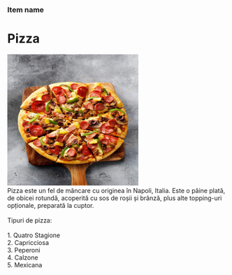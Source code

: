 ### Item name

<h1>
Pizza
<br>
</h1>
<img src="pic/Pizza.jpg" width=300, height=300>
<br>
Pizza este un fel de mâncare cu originea în Napoli, Italia. Este o pâine plată, de obicei rotundă, acoperită cu sos de roșii și brânză, plus alte topping-uri opționale, preparată la cuptor.
<br>
<br>Tipuri de pizza:<br>
<br>
    1. Quatro Stagione<br>
    2. Capricciosa<br>
    3. Peperoni<br>
    4. Calzone<br>
    5. Mexicana<br>